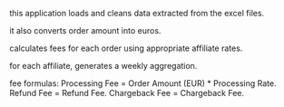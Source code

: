 this application loads and cleans data extracted from the excel files.

it also converts order amount into euros.

calculates fees for each order using appropriate affiliate rates.

for each affiliate, generates a weekly aggregation.

fee formulas:
Processing Fee = Order Amount (EUR) * Processing Rate.
Refund Fee = Refund Fee.
Chargeback Fee = Chargeback Fee.
